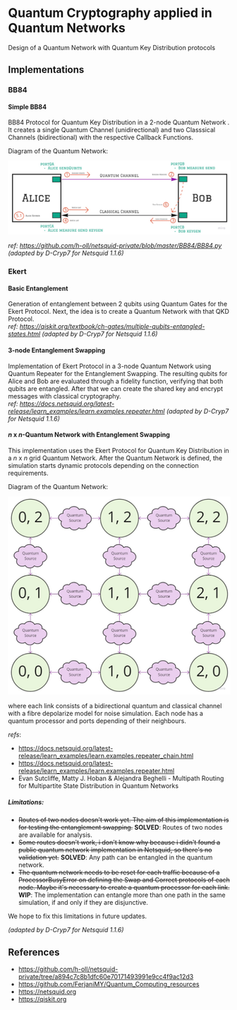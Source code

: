 # Quantum Cryptography applied in Quantum Networks
Design of a Quantum Network with Quantum Key Distribution protocols

## Implementations
### BB84
#### Simple BB84
BB84 Protocol for Quantum Key Distribution in a 2-node Quantum Network . It creates a single Quantum Channel (unidirectional) and two Classsical Channels (bidirectional) with the respective Callback Functions.

Diagram of the Quantum Network:

![](images/Simple%20BB84.jpg)

_ref: https://github.com/h-oll/netsquid-private/blob/master/BB84/BB84.py (adapted by D-Cryp7 for Netsquid 1.1.6)_

### Ekert
#### Basic Entanglement
Generation of entanglement between 2 qubits using Quantum Gates for the Ekert Protocol. Next, the idea is to create a Quantum Network with that QKD Protocol.  
_ref: https://qiskit.org/textbook/ch-gates/multiple-qubits-entangled-states.html (adapted by D-Cryp7 for Netsquid 1.1.6)_  

#### 3-node Entanglement Swapping
Implementation of Ekert Protocol in a 3-node Quantum Network using Quantum Repeater for the Entanglement Swapping. The resulting qubits for Alice and Bob are evaluated through a fidelity function, verifying that both qubits are entangled. After that we can create the shared key and encrypt messages with classical cryptography.  
_ref: https://docs.netsquid.org/latest-release/learn_examples/learn.examples.repeater.html (adapted by D-Cryp7 for Netsquid 1.1.6)_  

#### $n$ x $n$-Quantum Network with Entanglement Swapping
This implementation uses the Ekert Protocol for Quantum Key Distribution in a $n$ x $n$ grid Quantum Network. After the Quantum Network is defined, the simulation starts dynamic protocols depending on the connection requirements.  

Diagram of the Quantum Network:

![](images/3x3_grid_quantum_network.jpg)

where each link consists of a bidirectional quantum and classical channel with a fibre depolarize model for noise simulation. Each node has a quantum processor and ports depending of their neighbours.

_refs_: 
* https://docs.netsquid.org/latest-release/learn_examples/learn.examples.repeater_chain.html 
* https://docs.netsquid.org/latest-release/learn_examples/learn.examples.repeater.html 
* Evan Sutcliffe, Matty J. Hoban & Alejandra Beghelli - Multipath Routing for Multipartite State Distribution in Quantum Networks  

##### Limitations:
* ~~Routes of two nodes doesn't work yet. The aim of this implementation is for testing the entanglement swapping.~~ **SOLVED**: Routes of two nodes are available for analysis.
* ~~Some routes doesn't work, i don't know why because i didn't found a public quantum network implementation in Netsquid, so there's no validation yet.~~ **SOLVED**: Any path can be entangled in the quantum network.
* ~~The quantum network needs to be reset for each traffic because of a ProcessorBusyError on defining the Swap and Correct protocols of each node. Maybe it's necessary to create a quantum processor for each link.~~ **WIP**: The implementation can entangle more than one path in the same simulation, if and only if they are disjunctive.

We hope to fix this limitations in future updates.  

_(adapted by D-Cryp7 for Netsquid 1.1.6)_  


## References
* https://github.com/h-oll/netsquid-private/tree/a894c7c8b1dfc60e70171493991e9cc4f9ac12d3
* https://github.com/FerjaniMY/Quantum_Computing_resources
* https://netsquid.org
* https://qiskit.org
